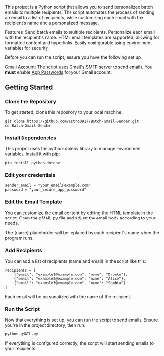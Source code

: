 This project is a Python script that allows you to send personalized batch emails to multiple recipients. The script automates the process of sending an email to a list of recipients, while customizing each email with the recipient's name and a personalized message.

Features:
Send batch emails to multiple recipients.
Personalize each email with the recipient's name.
HTML email templates are supported, allowing for formatted content and hyperlinks.
Easily configurable using environment variables for security.

Before you can run the script, ensure you have the following set up:

Gmail Account: The script uses Gmail's SMTP server to send emails. You **must** enable [App Passwords](https://support.google.com/accounts/answer/185833?hl=en) for your Gmail account.

## Getting Started

### Clone the Repository
   
To get started, clone this repository to your local machine:
```
git clone https://github.com/astro0917/Batch-Gmail-Sender.git
cd Batch-Gmail-Sender
```


### Install Dependencies
   
This project uses the python-dotenv library to manage environment variables. Install it with pip:



``
pip install python-dotenv
``



### Edit your credentials 
```
sender_email = "your_email@example.com"
password = "your_secure_app_password"
```


### Edit the Email Template
   
You can customize the email content by editing the HTML template in the script. Open the gMAIL.py file and adjust the email body according to your needs.

The {name} placeholder will be replaced by each recipient's name when the program runs.



### Add Recipients
   
You can add a list of recipients (name and email) in the script like this:

```
recipients = [
    {"email": "example1@example.com", "name": "Brooke"},
    {"email": "example2@example.com", "name": "Alice"},
    {"email": "example3@example.com", "name": "Sophia"}
]
```
Each email will be personalized with the name of the recipient.



### Run the Script

Now that everything is set up, you can run the script to send emails. Ensure you're in the project directory, then run:

``
python gMAIL.py
``


If everything is configured correctly, the script will start sending emails to your recipients.
